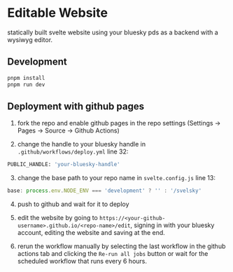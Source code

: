 # Editable Website

statically built svelte website using your bluesky pds as a backend with a wysiwyg editor.

## Development

```bash
pnpm install
pnpm run dev
```

## Deployment with github pages

1. fork the repo and enable github pages in the repo settings (Settings -> Pages -> Source -> Github Actions)

2. change the handle to your bluesky handle in `.github/workflows/deploy.yml` line 32:

```bash
PUBLIC_HANDLE: 'your-bluesky-handle'
```

3. change the base path to your repo name in `svelte.config.js` line 13:

```ts
base: process.env.NODE_ENV === 'development' ? '' : '/svelsky'
```

4. push to github and wait for it to deploy

5. edit the website by going to `https://<your-github-username>.github.io/<repo-name>/edit`, 
signing in with your bluesky account, editing the website and saving at the end.

6. rerun the workflow manually by selecting the last workflow in the github actions tab and 
clicking the `Re-run all jobs` button or wait for the scheduled workflow that runs every 6 hours.
